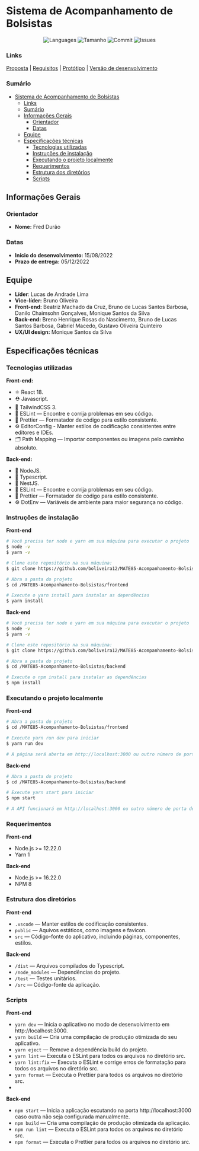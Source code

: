 # Sistema de Acompanhamento de Bolsistas

<p align="center"> 
    <img alt = "Languages" src="https://img.shields.io/github/languages/count/boliveira12/MATE85-Acompanhamento-Bolsistas">
    <img alt = "Tamanho" src="https://img.shields.io/github/repo-size/boliveira12/MATE85-Acompanhamento-Bolsistas">
    <img alt = "Commit" src="https://img.shields.io/github/last-commit/boliveira12/MATE85-Acompanhamento-Bolsistas">
    <img alt = "Issues" src="https://img.shields.io/github/issues/moniquedsilva/moviebox">
</p>

### Links
[Proposta](https://docs.google.com/presentation/d/1ZFmNTl_J1z1zFfDj0APUG5PGdL459QwKcUtnf4H48xU/edit#slide=id.ge7debf7083_0_0) | 
[Requisitos](https://docs.google.com/spreadsheets/d/1mP9sHRCpoDyPzAqeXPOXbrTp8NNgGUztj0FgI-nQb7k/edit?usp=sharing) | 
[Protótipo](https://www.figma.com/file/c2RJlrC3kbbUfr1EI1tzdL/MATE85-Equipe2?node-id=0%3A1) | 
[Versão de desenvolvimento](#)

### Sumário

- [Sistema de Acompanhamento de Bolsistas](#sistema-de-acompanhamento-de-bolsistas)
    - [Links](#links)
    - [Sumário](#sumário)
  - [Informações Gerais](#informações-gerais)
    - [Orientador](#orientador)
    - [Datas](#datas)
  - [Equipe](#equipe)
  - [Especificações técnicas](#especificações-técnicas)
    - [Tecnologias utilizadas](#tecnologias-utilizadas)
    - [Instruções de instalação](#instruções-de-instalação)
    - [Executando o projeto localmente](#executando-o-projeto-localmente)
    - [Requerimentos](#requerimentos)
    - [Estrutura dos diretórios](#estrutura-dos-diretórios)
    - [Scripts](#scripts)

## Informações Gerais

### Orientador

-   **Nome:** Fred Durão

### Datas

-   **Início do desenvolvimento:** 15/08/2022
-   **Prazo de entrega:** 05/12/2022

## Equipe

-   **Líder**: Lucas de Andrade Lima
-   **Vice-líder:** Bruno Oliveira
-   **Front-end:** Beatriz Machado da Cruz, Bruno de Lucas Santos Barbosa, Danilo Chaimsohn Gonçalves, Monique Santos da Silva
-   **Back-end:** Breno Henrique Rosas do Nascimento, Bruno de Lucas Santos Barbosa, Gabriel Macedo, Gustavo Oliveira Quinteiro
-   **UX/UI design:** Monique Santos da Silva

## Especificações técnicas

### Tecnologias utilizadas

**Front-end:**
-   ⚛️ React 18.
-   ⛑ Javascript.
-   🎨 TailwindCSS 3.
-   📏 ESLint — Encontre e corrija problemas em seu código.
-   💖 Prettier — Formatador de código para estilo consistente.
-   ⚙️ EditorConfig - Manter estilos de codificação consistentes entre editores e IDEs.
-   🗂 Path Mapping — Importar componentes ou imagens pelo caminho absoluto.
  
**Back-end:**
-   📗 NodeJS.
-   🧵 Typescript.
-   🦁 NestJS.
-   📏 ESLint — Encontre e corrija problemas em seu código.
-   💖 Prettier — Formatador de código para estilo consistente.
-   ⚙ DotEnv — Variáveis de ambiente para maior segurança no código.

### Instruções de instalação

**Front-end**
```bash
# Você precisa ter node e yarn em sua máquina para executar o projeto
$ node -v
$ yarn -v

# Clone este repositório na sua máquina:
$ git clone https://github.com/boliveira12/MATE85-Acompanhamento-Bolsistas.git

# Abra a pasta do projeto
$ cd /MATE85-Acompanhamento-Bolsistas/frontend

# Execute o yarn install para instalar as dependências
$ yarn install
```

**Back-end**
```bash
# Você precisa ter node e yarn em sua máquina para executar o projeto
$ node -v
$ yarn -v

# Clone este repositório na sua máquina:
$ git clone https://github.com/boliveira12/MATE85-Acompanhamento-Bolsistas.git

# Abra a pasta do projeto
$ cd /MATE85-Acompanhamento-Bolsistas/backend

# Execute o npm install para instalar as dependências
$ npm install
```

### Executando o projeto localmente

**Front-end**
```bash
# Abra a pasta do projeto
$ cd /MATE85-Acompanhamento-Bolsistas/frontend

# Execute yarn run dev para iniciar
$ yarn run dev

# A página será aberta em http://localhost:3000 ou outro número de porta designado
```

**Back-end**
```bash
# Abra a pasta do projeto
$ cd /MATE85-Acompanhamento-Bolsistas/backend

# Execute yarn start para iniciar
$ npm start

# A API funcionará em http://localhost:3000 ou outro número de porta designado
```

### Requerimentos

**Front-end**
-   Node.js >= 12.22.0 
-   Yarn 1

**Back-end**
-   Node.js >= 16.22.0
-   NPM 8

### Estrutura dos diretórios

**Front-end**
-   `.vscode` — Manter estilos de codificação consistentes.
-   `public` — Aquivos estáticos, como imagens e favicon.
-   `src` — Código-fonte do aplicativo, incluindo páginas, componentes, estilos.
  
**Back-end**
-   `/dist` — Arquivos compilados do Typescript.
-   `/node_modules` — Dependências do projeto.
-   `/test` — Testes unitários.
-   `/src` — Código-fonte da aplicação.

### Scripts

**Front-end**
-   `yarn dev` — Inicia o aplicativo no modo de desenvolvimento em http://localhost:3000.
-   `yarn build` — Cria uma compilação de produção otimizada do seu aplicativo.
-   `yarn eject` — Remove a dependência build do projeto.
-   `yarn lint` — Executa o ESLint para todos os arquivos no diretório src.
-   `yarn lint:fix` — Executa o ESLint e corrige erros de formatação para todos os arquivos no diretório src.
-   `yarn format` — Executa o Prettier para todos os arquivos no diretório src.
-   
**Back-end**
-   `npm start` — Inicia a aplicação escutando na porta http://localhost:3000 caso outra não seja configurada manualmente.
-   `npm build` — Cria uma compilação de produção otimizada da aplicação.
-   `npm run lint` — Executa o ESLint para todos os arquivos no diretório src.
-   `npm format` — Executa o Prettier para todos os arquivos no diretório src.
